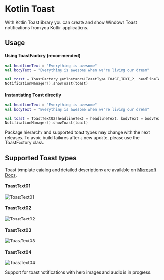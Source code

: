# Kotlin Toast
With Kotlin Toast library you can create and show Windows Toast notifications from you Kotlin applications.

## Usage

#### Using ToastFactory (recommended)

```kotlin
val headlineText = "Everything is awesome"
val bodyText = "Everything is awesome when we're living our dream"

val toast = ToastFactory.getInstance(ToastType.TOAST_TEXT_2, headlineText = headlineText, bodyText = bodyText)
NotificationManager().showToast(toast)
```

#### Instantiating Toast directly

```kotlin
val headlineText = "Everything is awesome"
val bodyText = "Everything is awesome when we're living our dream"

val toast = ToastText02(headlineText = headlineText, bodyText = bodyText)
NotificationManager().showToast(toast)
```

Package hierarchy and supported toast types may change with the next releases. To avoid build failures after a new update, please use the ToastFactory class.

## Supported Toast types

Toast template catalog and detailed descriptions are available on [Microsoft Docs](https://docs.microsoft.com/en-us/previous-versions/windows/apps/hh761494(v=win.10)).

#### ToastText01
![ToastText01](https://docs.microsoft.com/en-us/previous-versions/windows/apps/images/hh761494.toast_1%28en-us%2cwin.10%29.png "ToastText01")
#### ToastText02
![ToastText02](https://docs.microsoft.com/en-us/previous-versions/windows/apps/images/hh761494.toast_2%28en-us%2cwin.10%29.png "ToastText02")
#### ToastText03
![ToastText03](https://docs.microsoft.com/en-us/previous-versions/windows/apps/images/hh761494.toast_4%28en-us%2cwin.10%29.png "ToastText03")
#### ToastText04
![ToastText04](https://docs.microsoft.com/en-us/previous-versions/windows/apps/images/hh761494.toast_5%28en-us%2cwin.10%29.png "ToastText04")

Support for toast notifications with hero images and audio is in progress.
